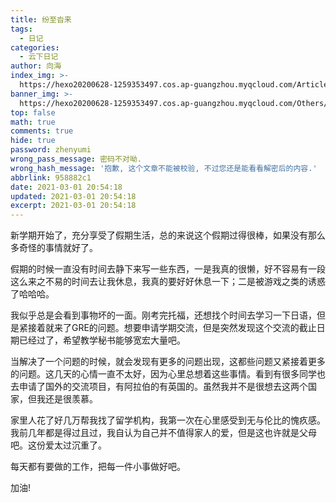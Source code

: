 ```yaml
---
title: 纷至沓来
tags:
  - 日记
categories:
  - 云下日记
author: 向海
index_img: >-
  https://hexo20200628-1259353497.cos.ap-guangzhou.myqcloud.com/Articles/Diary/Diary.png
banner_img: >-
  https://hexo20200628-1259353497.cos.ap-guangzhou.myqcloud.com/Others/Fluid/post/post2.jpg
top: false
math: true
comments: true
hide: true
password: zhenyumi
wrong_pass_message: 密码不对呦.
wrong_hash_message: '抱歉, 这个文章不能被校验, 不过您还是能看看解密后的内容.'
abbrlink: 958882c1
date: 2021-03-01 20:54:18
updated: 2021-03-01 20:54:18
excerpt: 2021-03-01 20:54:18
---
```


新学期开始了，充分享受了假期生活，总的来说这个假期过得很棒，如果没有那么多奇怪的事情就好了。

假期的时候一直没有时间去静下来写一些东西，一是我真的很懒，好不容易有一段这么来之不易的时间去让我休息，我真的要好好休息一下；二是被游戏之类的诱惑了哈哈哈。

我似乎总是会看到事物坏的一面。刚考完托福，还想找个时间去学习一下日语，但是紧接着就来了GRE的问题。想要申请学期交流，但是突然发现这个交流的截止日期已经过了，希望教学秘书能够宽宏大量吧。

当解决了一个问题的时候，就会发现有更多的问题出现，这都些问题又紧接着更多的问题。这几天的心情一直不太好，因为心里总想着这些事情。看到有很多同学也去申请了国外的交流项目，有阿拉伯的有英国的。虽然我并不是很想去这两个国家，但我还是很羡慕。

家里人花了好几万帮我找了留学机构，我第一次在心里感受到无与伦比的愧疚感。我前几年都是得过且过，我自认为自己并不值得家人的爱，但是这也许就是父母吧。这份爱太过沉重了。

每天都有要做的工作，把每一件小事做好吧。

加油!